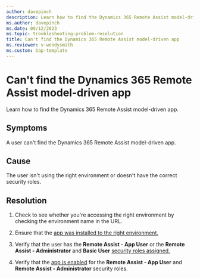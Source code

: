 ```yaml
---
author: davepinch
description: Learn how to find the Dynamics 365 Remote Assist model-driven app
ms.author: davepinch
ms.date: 09/12/2023
ms.topic: troubleshooting-problem-resolution
title: Can't find the Dynamics 365 Remote Assist model-driven app
ms.reviewer: v-wendysmith
ms.custom: bap-template
---
```


# Can't find the Dynamics 365 Remote Assist model-driven app

Learn how to find the Dynamics 365 Remote Assist model-driven app.

## Symptoms

A user can't find the Dynamics 365 Remote Assist model-driven app.

## Cause

The user isn't using the right environment or doesn't have the correct security roles.

## Resolution

1. Check to see whether you're accessing the right environment by checking the environment name in the URL.

2. Ensure that the [app was installed to the right environment.](./ra-webapp-install.md#install-the-dynamics-365-remote-assist-model-driven-app)

3. Verify that the user has the **Remote Assist - App User** or the **Remote Assist - Administrator** and **Basic User** [security roles assigned.](./asset-capture-add-users.md#assign-dynamics-365-security-roles)

4. Verify that the [app is enabled](./asset-capture-add-users.md#manage-app-roles) for the **Remote Assist - App User** and **Remote Assist - Administrator** security roles.